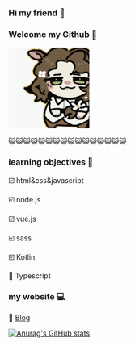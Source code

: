 ### Hi my friend 👋 
### Welcome my Github 🎉

<picture>
 <img alt="chipi" src="https://raw.githubusercontent.com/sooooooooooooooooootheby/sooooooooooooooooootheby/main/JessicaChipi.gif">
</picture>


😺😺😺😺😺😺😺😺😺😺😺😺😺😺😺😺

### learning objectives 📓

☑️ html&css&javascript

☑️ node.js

☑️ vue.js

☑️ sass

☑️ Kotlin

🔲 Typescript

### my website 💻

👑 [Blog](https://blog.sooooooooooooooooootheby.top/)

[![Anurag's GitHub stats](https://github-readme-stats.vercel.app/api?username=sooooooooooooooooootheby&theme=dracula)](https://github.com/anuraghazra/github-readme-stats)

